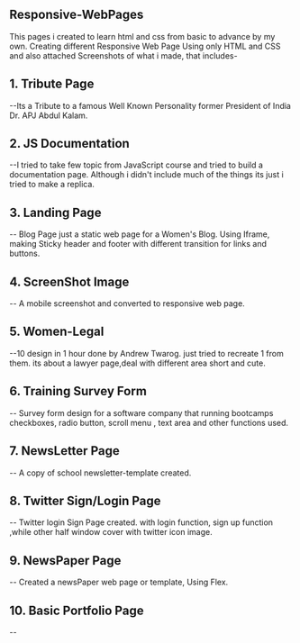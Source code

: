 ## Responsive-WebPages
This pages i created to learn html and css from basic to advance by my own. Creating different Responsive Web Page Using only  HTML and CSS and also attached Screenshots of what i made, that includes-

## 1. Tribute Page 
--Its a Tribute to a famous Well Known Personality former President of India Dr. APJ Abdul Kalam.

## 2. JS Documentation
--I tried to take few topic from JavaScript course and tried to build a documentation page. Although i didn't include much of the things its just i tried to make a replica.

## 3. Landing Page
-- Blog Page just a static web page for a Women's Blog. Using Iframe, making Sticky header and footer with different transition for links and buttons. 

## 4. ScreenShot Image
-- A mobile screenshot and converted to responsive web page.

## 5. Women-Legal 
--10 design in 1 hour done by Andrew Twarog. just tried to recreate 1 from them. its about a lawyer page,deal with different area short and cute.

##  6. Training Survey Form
-- Survey form design for a software company that running bootcamps  checkboxes, radio button, scroll menu , text area and other functions used.

## 7. NewsLetter Page
-- A copy of school newsletter-template created. 

## 8. Twitter Sign/Login Page
-- Twitter login Sign Page created. with login function, sign up function ,while other half window cover with twitter icon image.

## 9. NewsPaper Page
-- Created a newsPaper web page or template, Using Flex.

## 10. Basic Portfolio Page
--